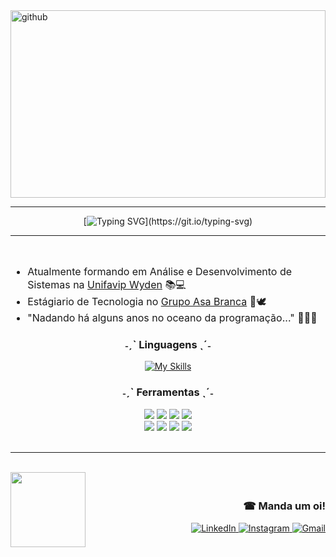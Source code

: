 <img height="300px" width="100%" alt="github" src="https://github.com/user-attachments/assets/136c91c1-7ff9-4963-8054-3c44940349d6" />

<hr>

<div align="center"> 

[![Typing SVG](https://readme-typing-svg.demolab.com?font=Nata+Sans&weight=800&letterSpacing=0.5px&duration=4000&pause=500&color=0082FF&center=true&vCenter=true&width=435&lines=system.out.println(%22Hello+World%22);Bem+vindo+ao+meu+perfil+do+Github!)](https://git.io/typing-svg)

</div>

<hr>
<br>

<div>
<ul style="font-size: 16px;">
  <li>Atualmente formando em Análise e Desenvolvimento de Sistemas na <a target="_blank" href="https://www.wyden.com.br/unidades/unifavip">Unifavip Wyden</a> 📚💻</li>
  <li>Estágiario de Tecnologia no <a target="_blank" href="https://www.linkedin.com/company/grupo-asa-brancape/">Grupo Asa Branca</a> 💙🕊</li>
  <li>"Nadando há alguns anos no oceano da programação..." 👨‍💻🌌</li>
</ul>
</div>

<div>
  
<div align="center">
  <h3>˗ˏˋ Linguagens ˎˊ˗</h3>

  [![My Skills](https://skillicons.dev/icons?i=c,python,php,java,js,html,css,mysql&theme=light)](https://github.com/gabelemos)
  <h3>˗ˏˋ Ferramentas ˎˊ˗</h3>
  <img src="https://img.shields.io/badge/Docker%20Compose-2496ED?style=for-the-badge&logo=docker&logoColor=white">
  <img src="https://img.shields.io/badge/Google_Cloud-4285F4?style=for-the-badge&logo=google-cloud&logoColor=white">
  <img src="https://img.shields.io/badge/Amazon_Web_Services-FF9900?style=for-the-badge&logo=amazonwebservices&logoColor=white">
  <img src="https://img.shields.io/badge/Oracle-F80000?style=for-the-badge&logo=oracle&logoColor=black">
  <br>
  <img src="https://img.shields.io/badge/fastapi-109989?style=for-the-badge&logo=FASTAPI&logoColor=white">
  <img src="https://img.shields.io/badge/Flask-000000?style=for-the-badge&logo=flask&logoColor=white">
  <img src="https://img.shields.io/badge/Postman-FF6C37?style=for-the-badge&logo=Postman&logoColor=white">
  <img src="https://img.shields.io/badge/Git-E34F26?logo=git&logoColor=white&style=for-the-badge">
</div>

<br>
<hr>
<br>

<div style="display: flex; align-items: center; justify-content: space-between;">
  <div style="flex: 1;">
    <img src="https://camo.githubusercontent.com/b5a208c33938e2f6077ec3d6663564d603bbb0a2bdbd1476fbca3b3530611873/68747470733a2f2f692e706f7374696d672e63632f484c3567666d714c2f4c656d6f734769742e676966" width="120px">
  </div>

  <div align="right">
    <h3>☎︎ Manda um oi!</h3>
    <a href="https://www.linkedin.com/in/gabelemos">
      <img src="https://img.shields.io/badge/LinkedIn-0077B5?style=for-the-badge&logo=linkedin&logoColor=white" alt="LinkedIn">
    </a>
    <a href="https://www.instagram.com/cardimlemos">
      <img src="https://img.shields.io/badge/Instagram-E4405F?style=for-the-badge&logo=instagram&logoColor=white" alt="Instagram">
    </a>
    <a href="mailto:gabriellemoscardim@gmail.com">
      <img src="https://img.shields.io/badge/Gmail-D14836?style=for-the-badge&logo=gmail&logoColor=white" alt="Gmail">
    </a>
  </div>
</div>

<br>
